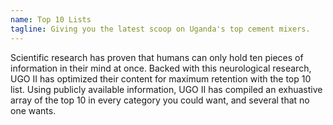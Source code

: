 ```yaml
---
name: Top 10 Lists
tagline: Giving you the latest scoop on Uganda's top cement mixers.
---
```


Scientific research has proven that humans can only hold ten pieces of information in their mind at once. Backed with this neurological research, UGO II has optimized their content for maximum retention with the top 10 list. Using publicly available information, UGO II has compiled an exhuastive array of the top 10 in every category you could want, and several that no one wants.
